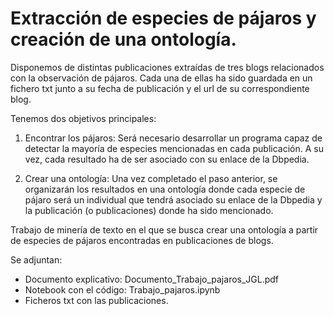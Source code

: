 # Extracción de especies de pájaros y creación de una ontología.



Disponemos de distintas publicaciones extraídas de tres blogs relacionados con la
observación de pájaros. Cada una de ellas ha sido guardada en un fichero txt
junto a su fecha de publicación y el url de su correspondiente blog. 

Tenemos dos objetivos principales:

1. Encontrar los pájaros: Será necesario desarrollar un programa capaz de detectar
la mayoría de especies mencionadas en cada publicación. A su vez, cada resultado
ha de ser asociado con su enlace de la Dbpedia.

2. Crear una ontología: Una vez completado el paso anterior, se organizarán los
resultados en una ontología donde cada especie de pájaro será un individual que
tendrá asociado su enlace de la Dbpedia y la publicación (o publicaciones) donde ha
sido mencionado.

Trabajo de minería de texto en el que se busca crear una ontología a partir de especies de pájaros encontradas en publicaciones de blogs.


Se adjuntan:

- Documento explicativo: Documento_Trabajo_pajaros_JGL.pdf
- Notebook con el código: Trabajo_pajaros.ipynb
- Ficheros txt con las publicaciones.
